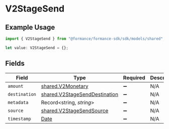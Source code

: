 # V2StageSend

## Example Usage

```typescript
import { V2StageSend } from "@formance/formance-sdk/sdk/models/shared";

let value: V2StageSend = {};
```

## Fields

| Field                                                                                         | Type                                                                                          | Required                                                                                      | Description                                                                                   |
| --------------------------------------------------------------------------------------------- | --------------------------------------------------------------------------------------------- | --------------------------------------------------------------------------------------------- | --------------------------------------------------------------------------------------------- |
| `amount`                                                                                      | [shared.V2Monetary](../../../sdk/models/shared/v2monetary.md)                                 | :heavy_minus_sign:                                                                            | N/A                                                                                           |
| `destination`                                                                                 | [shared.V2StageSendDestination](../../../sdk/models/shared/v2stagesenddestination.md)         | :heavy_minus_sign:                                                                            | N/A                                                                                           |
| `metadata`                                                                                    | Record<string, *string*>                                                                      | :heavy_minus_sign:                                                                            | N/A                                                                                           |
| `source`                                                                                      | [shared.V2StageSendSource](../../../sdk/models/shared/v2stagesendsource.md)                   | :heavy_minus_sign:                                                                            | N/A                                                                                           |
| `timestamp`                                                                                   | [Date](https://developer.mozilla.org/en-US/docs/Web/JavaScript/Reference/Global_Objects/Date) | :heavy_minus_sign:                                                                            | N/A                                                                                           |